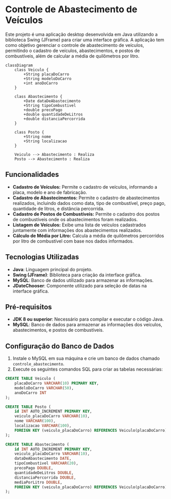 # Controle de Abastecimento de Veículos

Este projeto é uma aplicação desktop desenvolvida em Java utilizando a biblioteca Swing (JFrame) para criar uma interface gráfica. A aplicação tem como objetivo gerenciar o controle de abastecimento de veículos, permitindo o cadastro de veículos, abastecimentos, e postos de combustíveis, além de calcular a média de quilômetros por litro.


``` mermaid
classDiagram
    class Veiculo {
        +String placaDoCarro
        +String modeloDoCarro
        +int anoDoCarro
    }

    class Abastecimento {
        +Date dataDeAbastecimento
        +String tipoCombustivel
        +double precoPago
        +double quantidadeDeLitros
        +double distanciaPercorrida
    }

    class Posto {
        +String nome
        +String localizacao
    }

    Veiculo --> Abastecimento : Realiza
    Posto --> Abastecimento : Realiza
```

## Funcionalidades

- **Cadastro de Veículos:** Permite o cadastro de veículos, informando a placa, modelo e ano de fabricação.
- **Cadastro de Abastecimentos:** Permite o cadastro de abastecimentos realizados, incluindo dados como data, tipo de combustível, preço pago, quantidade de litros, e distância percorrida.
- **Cadastro de Postos de Combustíveis:** Permite o cadastro dos postos de combustíveis onde os abastecimentos foram realizados.
- **Listagem de Veículos:** Exibe uma lista de veículos cadastrados juntamente com informações dos abastecimentos realizados.
- **Cálculo de Média por Litro:** Calcula a média de quilômetros percorridos por litro de combustível com base nos dados informados.

## Tecnologias Utilizadas

- **Java**: Linguagem principal do projeto.
- **Swing (JFrame)**: Biblioteca para criação da interface gráfica.
- **MySQL**: Banco de dados utilizado para armazenar as informações.
- **JDateChooser**: Componente utilizado para seleção de datas na interface gráfica.


## Pré-requisitos

- **JDK 8 ou superior**: Necessário para compilar e executar o código Java.
- **MySQL**: Banco de dados para armazenar as informações dos veículos, abastecimentos, e postos de combustíveis.


## Configuração do Banco de Dados

1. Instale o MySQL em sua máquina e crie um banco de dados chamado `controle_abastecimento`.
2. Execute os seguintes comandos SQL para criar as tabelas necessárias:

```sql
CREATE TABLE Veiculo (
    placaDoCarro VARCHAR(10) PRIMARY KEY,
    modeloDoCarro VARCHAR(50),
    anoDoCarro INT
);

CREATE TABLE Posto (
    id INT AUTO_INCREMENT PRIMARY KEY,
    veiculo_placaDoCarro VARCHAR(10),
    nome VARCHAR(100),
    localizacao VARCHAR(100),
    FOREIGN KEY (veiculo_placaDoCarro) REFERENCES Veiculo(placaDoCarro)
);

CREATE TABLE Abastecimento (
    id INT AUTO_INCREMENT PRIMARY KEY,
    veiculo_placaDoCarro VARCHAR(10),
    dataDeAbastecimento DATE,
    tipoCombustivel VARCHAR(20),
    precoPago DOUBLE,
    quantidadeDeLitros DOUBLE,
    distanciaPercorrida DOUBLE,
    mediaPorLitro DOUBLE,
    FOREIGN KEY (veiculo_placaDoCarro) REFERENCES Veiculo(placaDoCarro)
);
